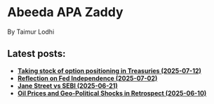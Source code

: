

<h1> Abeeda APA Zaddy </h1>

By Taimur Lodhi

## Latest posts:
  - [**Taking stock of option positioning in Treasuries (2025-07-12)**](post_4/body.md)
  - [**Reflection on Fed Independence (2025-07-02)**](post_3/body.md)
  - [**Jane Street vs SEBI (2025-06-21)**](post_2/body.md)
  - [**Oil Prices and Geo-Political Shocks in Retrospect (2025-06-10)**](post_1/body.md)
    








